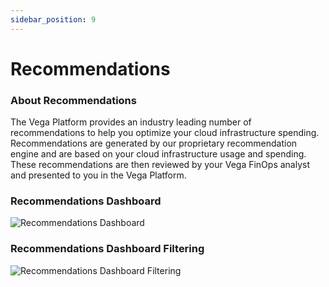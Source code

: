 ```yaml
---
sidebar_position: 9
---
```


# Recommendations

### About Recommendations
The Vega Platform provides an industry leading number of recommendations to help you optimize your cloud infrastructure spending. Recommendations are generated by our proprietary recommendation engine and are based on your cloud infrastructure usage and spending. These recommendations are then reviewed by your Vega FinOps analyst and presented to you in the Vega Platform.

### Recommendations Dashboard
![Recommendations Dashboard](/img/recommendations.png)
### Recommendations Dashboard Filtering
![Recommendations Dashboard Filtering](/img/recommendations-filtering.png)





